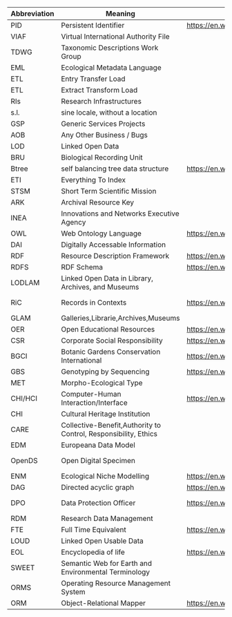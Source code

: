 Abbreviation|Meaning|Wiki_Link|Reference_Link
---|---|---|---
PID|Persistent Identifier|https://en.wikipedia.org/wiki/Persistent_identifier|
VIAF|Virtual International Authority File||
TDWG|Taxonomic Descriptions Work Group||
EML|Ecological Metadata Language||
ETL|Entry Transfer Load||
ETL|Extract Transform Load||
RIs|Research Infrastructures||
s.l.|sine locale, without a location||
GSP|Generic Services Projects||
AOB|Any Other Business / Bugs||
LOD|Linked Open Data||
BRU|Biological Recording Unit||
Btree|self balancing tree data structure|https://en.wikipedia.org/wiki/B-tree|
ETI|Everything To Index||
STSM|Short Term Scientific Mission||
ARK|Archival Resource Key||
INEA|Innovations and Networks Executive Agency||https://ec.europa.eu/inea/en/
OWL|Web Ontology Language|https://en.wikipedia.org/wiki/Web_Ontology_Language|
DAI|Digitally Accessable Information||
RDF|Resource Description Framework|https://en.wikipedia.org/wiki/Resource_Description_Framework|
RDFS|RDF Schema|https://en.wikipedia.org/wiki/RDF_Schema|
LODLAM|Linked Open Data in Library, Archives, and Museums||https://lodlam.net/
RiC|Records in Contexts|https://en.wikipedia.org/wiki/Records_in_Contexts|https://www.ica.org/en/egad-ric-conceptual-model, https://web.esrc.unimelb.edu.au/ICAD/biogs/E000067b.htm
GLAM|Galleries,Librarie,Archives,Museums||
OER|Open Educational Resources|https://en.wikipedia.org/wiki/Open_educational_resources|https://unesdoc.unesco.org/ark:/48223/pf0000370936
CSR|Corporate Social Responsibility|https://en.wikipedia.org/wiki/Corporate_social_responsibility|
BGCI|Botanic Gardens Conservation International|https://en.wikipedia.org/wiki/Botanic_Gardens_Conservation_International|https://www.bgci.org/
GBS|Genotyping by Sequencing|https://en.wikipedia.org/wiki/Genotyping_by_sequencing|
MET|Morpho-Ecological Type||
CHI/HCI|Computer-Human Interaction/Interface|https://en.wikipedia.org/wiki/Human%E2%80%93computer_interaction|
CHI|Cultural Heritage Institution||
CARE|Collective-Benefit,Authority to Control, Responsibility, Ethics||https://www.gida-global.org/care
EDM| Europeana Data Model||https://pro.europeana.eu/resources/standardization-tools/edm-documentation
OpenDS|Open Digital Specimen||https://www.researchgate.net/publication/333854988_'openDS'_-_A_New_Standard_for_Digital_Specimens_and_Other_Natural_Science_Digital_Object_Types
ENM|Ecological Niche Modelling|https://en.wikipedia.org/wiki/Species_distribution_modelling|https://pdfs.semanticscholar.org/e98a/80aeec9ab38373397aa11109572abbb77ce4.pdf
DAG|Directed acyclic graph|https://en.wikipedia.org/wiki/Directed_acyclic_graph|https://cran.r-project.org/web/packages/ggdag/vignettes/intro-to-dags.html
DPO|Data Protection Officer|https://en.wikipedia.org/wiki/Data_Protection_Officer|https://edps.europa.eu/data-protection/data-protection/reference-library/data-protection-officer-dpo_en
RDM|Research Data Management||https://researchdata.berkeley.edu/
FTE|Full Time Equivalent|https://en.wikipedia.org/wiki/Full-time_equivalent|
LOUD|Linked Open Usable Data||https://linked.art/loud/
EOL|Encyclopedia of life|https://en.wikipedia.org/wiki/Encyclopedia_of_Life|https://eol.org
SWEET|Semantic Web for Earth and Environmental Terminology||https://github.com/ESIPFed/sweet
ORMS|Operating Resource Management System||https://tecrada.com/operating-system-resource-management/
ORM|Object-Relational Mapper|https://en.wikipedia.org/wiki/Object-relational_mapping|
